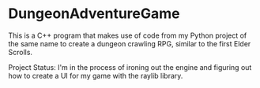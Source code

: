 # DungeonAdventureGame

This is a C++ program that makes use of code from my Python project of the same name to create a dungeon crawling RPG, similar to the first Elder Scrolls.

Project Status: I'm in the process of ironing out the engine and figuring out how to create a UI for my game with the raylib library.
